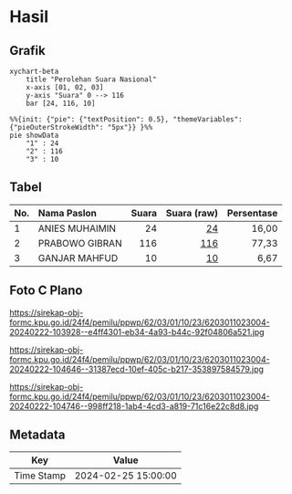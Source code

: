 # Hasil

## Grafik

```mermaid
xychart-beta
    title "Perolehan Suara Nasional"
    x-axis [01, 02, 03]
    y-axis "Suara" 0 --> 116
    bar [24, 116, 10]
```

```mermaid
%%{init: {"pie": {"textPosition": 0.5}, "themeVariables": {"pieOuterStrokeWidth": "5px"}} }%%
pie showData
    "1" : 24
    "2" : 116
    "3" : 10
```

## Tabel

| No. | Nama Paslon    | Suara | Suara (raw) | Persentase |
|:--- |:-------------- | -----:| -----------:| ----------:|
| 1   | ANIES MUHAIMIN | 24    | [24][p-1]   | 16,00      |
| 2   | PRABOWO GIBRAN | 116   | [116][p-2]  | 77,33      |
| 3   | GANJAR MAHFUD  | 10    | [10][p-3]   | 6,67       |


[p-1]: https://github.com/gigit-pemilu/pemilu-2024/blob/main/pilpres/hitung-suara/sub/62-kalimantan-tengah/sub/03-kapuas/sub/01-selat/sub/1023-panamas/sub/004-tps/sub/paslon-1.txt
[p-2]: https://github.com/gigit-pemilu/pemilu-2024/blob/main/pilpres/hitung-suara/sub/62-kalimantan-tengah/sub/03-kapuas/sub/01-selat/sub/1023-panamas/sub/004-tps/sub/paslon-2.txt
[p-3]: https://github.com/gigit-pemilu/pemilu-2024/blob/main/pilpres/hitung-suara/sub/62-kalimantan-tengah/sub/03-kapuas/sub/01-selat/sub/1023-panamas/sub/004-tps/sub/paslon-3.txt

## Foto C Plano

https://sirekap-obj-formc.kpu.go.id/24f4/pemilu/ppwp/62/03/01/10/23/6203011023004-20240222-103928--e4ff4301-eb34-4a93-b44c-92f04806a521.jpg

https://sirekap-obj-formc.kpu.go.id/24f4/pemilu/ppwp/62/03/01/10/23/6203011023004-20240222-104646--31387ecd-10ef-405c-b217-353897584579.jpg

https://sirekap-obj-formc.kpu.go.id/24f4/pemilu/ppwp/62/03/01/10/23/6203011023004-20240222-104746--998ff218-1ab4-4cd3-a819-71c16e22c8d8.jpg


## Metadata

| Key        | Value               |
| ---------- | ------------------- |
| Time Stamp | 2024-02-25 15:00:00 |



